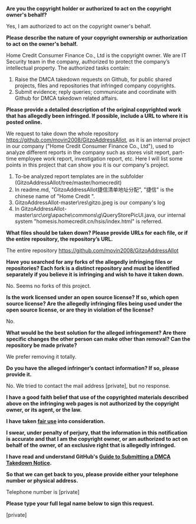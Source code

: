 **Are you the copyright holder or authorized to act on the copyright owner's behalf?**

Yes, I am authorized to act on the copyright owner's behalf.

**Please describe the nature of your copyright ownership or authorization to act on the owner's behalf.**

Home Credit Consumer Finance Co., Ltd is the copyright owner. We are IT Security team in the company, authorized to protect the company’s intellectual property. The authorized tasks contain:
1. Raise the DMCA takedown requests on Github, for public shared projects, files and repositories that infringed company copyrights.
2. Submit evidence; reply queries; communicate and coordinate with Github for DMCA takedown related affairs.

**Please provide a detailed description of the original copyrighted work that has allegedly been infringed. If possible, include a URL to where it is posted online.**

We request to take down the whole repository https://github.com/movin2008/GitzoAddressAllot, as it is an internal project in our company ("Home Credit Consumer Finance Co., Ltd"), used to analyze different reports in the company such as stores visit report, part-time employee work report, investigation report, etc.
Here I will list some points in this project that can show you it is our company's project.
1. To-be analyzed report templates are in the subfolder (GitzoAddressAllot/tree/master/homecredit)
2. In readme.md, "GitzoAddressAllot捷信清单地址分配", "捷信" is the chinese name of "Home Credit ".
3. GitzoAddressAllot-master\res\gitzo.jpeg is our company's log
4. In GitzoAddressAllot-master\src\org\apache\commons\g\QueryStorePicUI.java, our internal system "homesis.homecredit.cn/hsis/index.html" is referred.

**What files should be taken down? Please provide URLs for each file, or if the entire repository, the repository’s URL.**

The entire repository https://github.com/movin2008/GitzoAddressAllot

**Have you searched for any forks of the allegedly infringing files or repositories? Each fork is a distinct repository and must be identified separately if you believe it is infringing and wish to have it taken down.**

No. Seems no forks of this project.

**Is the work licensed under an open source license? If so, which open source license? Are the allegedly infringing files being used under the open source license, or are they in violation of the license?**

No.

**What would be the best solution for the alleged infringement? Are there specific changes the other person can make other than removal? Can the repository be made private?**

We prefer removing it totally.

**Do you have the alleged infringer’s contact information? If so, please provide it.**

No. We tried to contact the mail address [private], but no response.

**I have a good faith belief that use of the copyrighted materials described above on the infringing web pages is not authorized by the copyright owner, or its agent, or the law.**

**I have taken <a href="https://www.lumendatabase.org/topics/22">fair use</a> into consideration.**

**I swear, under penalty of perjury, that the information in this notification is accurate and that I am the copyright owner, or am authorized to act on behalf of the owner, of an exclusive right that is allegedly infringed.**

**I have read and understand GitHub's <a href="https://help.github.com/articles/guide-to-submitting-a-dmca-takedown-notice/">Guide to Submitting a DMCA Takedown Notice</a>.**

**So that we can get back to you, please provide either your telephone number or physical address.**

Telephone number is [private]  

**Please type your full legal name below to sign this request.**

[private]  
